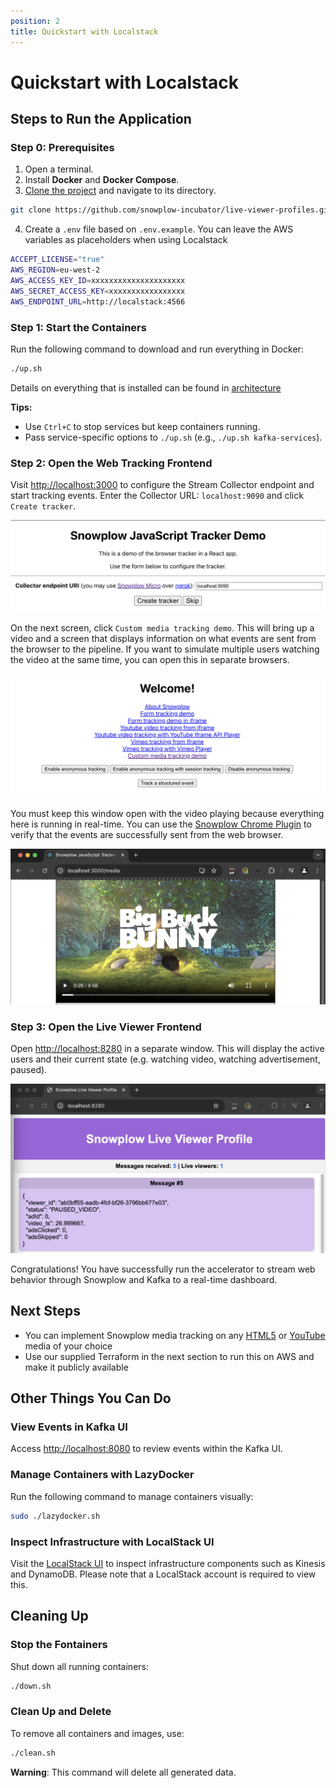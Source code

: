 ```yaml
---
position: 2
title: Quickstart with Localstack
---
```


# Quickstart with Localstack

## Steps to Run the Application

### Step 0: Prerequisites

1. Open a terminal.
2. Install **Docker** and **Docker Compose**.
3. [Clone the project](https://github.com/snowplow-incubator/live-viewer-profiles) and navigate to its directory.
```bash
git clone https://github.com/snowplow-incubator/live-viewer-profiles.git
```
4. Create a `.env` file based on `.env.example`. You can leave the AWS variables as placeholders when using Localstack
```bash
ACCEPT_LICENSE="true"
AWS_REGION=eu-west-2
AWS_ACCESS_KEY_ID=xxxxxxxxxxxxxxxxxxxxx
AWS_SECRET_ACCESS_KEY=xxxxxxxxxxxxxxxxx
AWS_ENDPOINT_URL=http://localstack:4566
```

### Step 1: Start the Containers

Run the following command to download and run everything in Docker:

```bash
./up.sh
```
Details on everything that is installed can be found in [architecture](/tutorials/kafka-live-viewer-profiles/introduction#architecture)

**Tips:**
- Use `Ctrl+C` to stop services but keep containers running.
- Pass service-specific options to `./up.sh` (e.g., `./up.sh kafka-services`).

### Step 2: Open the Web Tracking Frontend

Visit [http://localhost:3000](http://localhost:3000) to configure the Stream Collector endpoint and start tracking events. Enter the Collector URL: `localhost:9090` and click `Create tracker`. 

![Application Output](images/tracker-demo.png)

On the next screen, click `Custom media tracking demo`. This will bring up a video and a screen that displays information on what events are sent from the browser to the pipeline. If you want to simulate multiple users watching the video at the same time, you can open this in separate browsers. 

![Application Output](images/welcome-page.png)

You must keep this window open with the video playing because everything here is running in real-time. You can use the [Snowplow Chrome Plugin](https://chromewebstore.google.com/detail/snowplow-inspector/maplkdomeamdlngconidoefjpogkmljm?hl=en&pli=1) to verify that the events are successfully sent from the web browser.

![Application Output](images/video.png)

### Step 3: Open the Live Viewer Frontend

Open [http://localhost:8280](http://localhost:8280) in a separate window. This will display the active users and their current state (e.g. watching video, watching advertisement, paused).

![Application Output](images/live-viewer.png)

Congratulations! You have successfully run the accelerator to stream web behavior through Snowplow and Kafka to a real-time dashboard.

## Next Steps
- You can implement Snowplow media tracking on any [HTML5](/docs/sources/trackers/javascript-trackers/web-tracker/tracking-events/media/html5/) or [YouTube](/docs/sources/trackers/javascript-trackers/web-tracker/tracking-events/media/youtube/) media of your choice
- Use our supplied Terraform in the next section to run this on AWS and make it publicly available

## Other Things You Can Do

### View Events in Kafka UI

Access [http://localhost:8080](http://localhost:8080) to review events within the Kafka UI.

### Manage Containers with LazyDocker

Run the following command to manage containers visually:

```bash
sudo ./lazydocker.sh
```

### Inspect Infrastructure with LocalStack UI

Visit the [LocalStack UI](https://app.localstack.cloud/) to inspect infrastructure components such as Kinesis and DynamoDB. Please note that a LocalStack account is required to view this. 

## Cleaning Up

### Stop the Fontainers

Shut down all running containers:

```bash
./down.sh
```

### Clean Up and Delete

To remove all containers and images, use:

```bash
./clean.sh
```

**Warning**: This command will delete all generated data.
